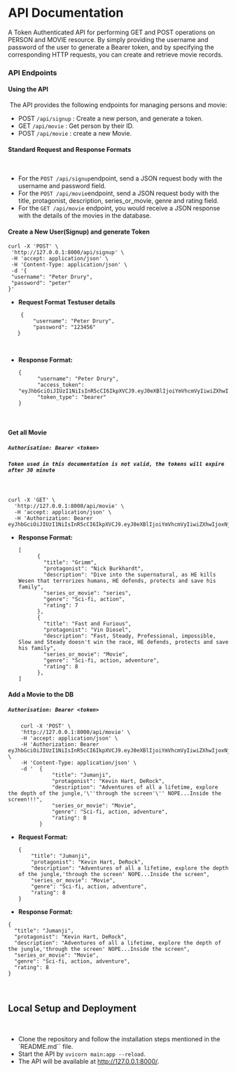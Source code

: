 
# API Documentation
​A Token Authenticated API for performing GET and POST operations on PERSON and MOVIE resource. By simply providing the username and password of the user to generate a Bearer token, and by specifying the corresponding HTTP requests, you can create and retrieve movie records.
### API Endpoints
#### Using the API
​
The API provides the following endpoints for managing persons and movie:
​
- POST `/api/signup` : Create a new person, and generate a token.
- GET `/api/movie` : Get person by their ID.
- POST `/api/movie` : create a new Movie.
​
#### Standard Request and Response Formats
​
- For the `POST /api/signup`endpoint, send a JSON request body with the username and password field.
- For the `POST /api/movie`endpoint, send a JSON request body with the title, protagonist, description, series_or_movie, genre and rating field.
- For the `GET /api/movie` endpoint, you would receive a JSON response with the details of the movies in the database.
​
#### Create a New User(Signup) and generate Token
```
curl -X 'POST' \
 'http://127.0.0.1:8000/api/signup' \
 -H 'accept: application/json' \
 -H 'Content-Type: application/json' \
 -d '{
 "username": "Peter Drury",
 "password": "peter"
}' 
```

- **Request Format**
**Testuser details**
```
    {
        "username": "Peter Drury",
        "password": "123456"
   }
```
​
- **Response Format:**
  ```
  {
        "username": "Peter Drury",
        "access_token": "eyJhbGciOiJIUzI1NiIsInR5cCI6IkpXVCJ9.eyJ0eXBlIjoiYmVhcmVyIiwiZXhwIjoxNjk1MzE2MDE3LCJpYXQiOjE2OTUzMTQyMTcsInN1YiI6IlBldGVyIERydXJ5In0",
        "token_type": "bearer"
  }
  ```
​
#### Get all Movie
##### `Authorisation: Bearer <token>`
##### `Token used in this documentation is not valid, the tokens will expire after 30 minute`
​
```
curl -X 'GET' \
  'http://127.0.0.1:8000/api/movie' \
  -H 'accept: application/json' \
  -H 'Authorization: Bearer eyJhbGciOiJIUzI1NiIsInR5cCI6IkpXVCJ9.eyJ0eXBlIjoiYmVhcmVyIiwiZXhwIjoxNjk1MzE2MTYyLCJpYXQiOjE2OTUzMTQzNjIsInN1YiI6IlBldGVyIERydXJ5In0'
```

- **Response Format:**
  ```
  [
        {
          "title": "Grimm",
          "protagonist": "Nick Burkhardt",
          "description": "Dive into the supernatural, as HE kills Wesen that terrorizes humans, HE defends, protects and save his family",
          "series_or_movie": "series",
          "genre": "Sci-fi, action",
          "rating": 7
        },
        {
          "title": "Fast and Furious",
          "protagonist": "Vin Diesel",
          "description": "Fast, Steady, Professional, impossible, Slow and Steady doesn't win the race, HE defends, protects and save his family",
          "series_or_movie": "Movie",
          "genre": "Sci-fi, action, adventure",
          "rating": 8
        },
  ]

#### Add a Movie to the DB
##### `Authorisation: Bearer <token>`
```
    curl -X 'POST' \
    'http://127.0.0.1:8000/api/movie' \
    -H 'accept: application/json' \
    -H 'Authorization: Bearer eyJhbGciOiJIUzI1NiIsInR5cCI6IkpXVCJ9.eyJ0eXBlIjoiYmVhcmVyIiwiZXhwIjoxNjk1MzE2MTYyLCJpYXQiOjE2OTUzMTQzNjIsInN1YiI6IlBldGVyIERydXJ5In0.' \
    -H 'Content-Type: application/json' \
    -d '  {
              "title": "Jumanji",
              "protagonist": "Kevin Hart, DeRock",
              "description": "Adventures of all a lifetime, explore the depth of the jungle,'\''through the screen'\'' NOPE...Inside the screen!!!",
              "series_or_movie": "Movie",
              "genre": "Sci-fi, action, adventure",
              "rating": 8
          }
```

- **Request Format:**

  ```
  {
      "title": "Jumanji",
      "protagonist": "Kevin Hart, DeRock",
      "description": "Adventures of all a lifetime, explore the depth of the jungle,'through the screen' NOPE...Inside the screen",
      "series_or_movie": "Movie",
      "genre": "Sci-fi, action, adventure",
      "rating": 8
  }

- **Response Format:**

```
{
  "title": "Jumanji",
  "protagonist": "Kevin Hart, DeRock",
  "description": "Adventures of all a lifetime, explore the depth of the jungle,'through the screen' NOPE...Inside the screen",
  "series_or_movie": "Movie",
  "genre": "Sci-fi, action, adventure",
  "rating": 8
}
```
​
## Local Setup and Deployment
​
- Clone the repository and follow the installation steps mentioned in the `README.md`` file.
- Start the API by `uvicorn main:app --reload`.
- The API will be available at http://127.0.0.1:8000/. 

